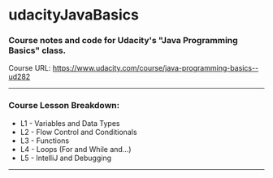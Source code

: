 # udacityJavaBasics

### Course notes and code for Udacity's "Java Programming Basics" class.

Course URL: https://www.udacity.com/course/java-programming-basics--ud282

---

### Course Lesson Breakdown:

* L1 - Variables and Data Types
* L2 - Flow Control and Conditionals
* L3 - Functions
* L4 - Loops (For and While and...)
* L5 - IntelliJ and Debugging

---

